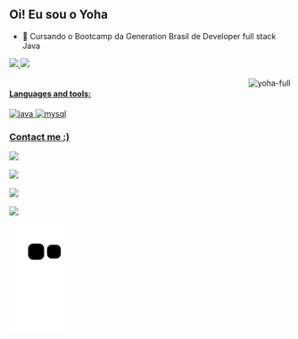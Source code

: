 
## Oi! Eu sou o Yoha 

- 🚀 Cursando o Bootcamp da Generation Brasil de Developer full stack Java
<div>
 <a href="https://github.com/Yehokhananlima">
 <img height="180em" src="https://github-readme-stats.vercel.app/api?username=Yehokhananlima&show_icons=true&theme=gotham&include_all_commits=true&count_private=true"/>
 <img height="180em" src="https://github-readme-stats.vercel.app/api/top-langs/?username=Yehokhananlima&layout=compact&langs_count=7&theme=gotham"/>
 </div>
 <div style="display: inline_block"><br>
 <img align="right" alt="yoha-full" src="https://media.giphy.com/media/ASd0Ukj0y3qMM/giphy.gif">
</div>
 
 #### Languages and tools:
![java](https://img.shields.io/badge/Java-ED8B00?style=for-the-badge&logo=java&logoColor=white)
![mysql](https://img.shields.io/badge/MySQL-00000F?style=for-the-badge&logo=mysql&logoColor=white)
 
 ### Contact me :)
<div>
 <a href="https://instagram.com/yoha_nann" target="_blank"><img src="https://img.shields.io/badge/-Instagram-%23E4405F?style=for-the-badge&logo=instagram&logoColor=white"  target="_blank"></a>
 
 <a href="https://discord.gg/Cfx2F4QQ" target="_blank"><img src="https://img.shields.io/badge/Discord-7289DA?style=for-the-badge&logo=discord&logoColor=white" target="_blank"></a> 
  
 <a href = "mailto:yoha.limaa@gmail.com"><img src="https://img.shields.io/badge/-Gmail-%23333?style=for-the-badge&logo=gmail&logoColor=white" target="_blank"></a>
  
 <a href="https://www.linkedin.com/in/yehokhanan-lima-29228b189" target="_blank"><img src="https://img.shields.io/badge/-LinkedIn-%230077B5?style=for-the-    badge&logo=linkedin&logoColor=white" target="_blank"></a>


 ![Snake animation](https://github.com/rafaballerini/rafaballerini/blob/output/github-contribution-grid-snake.svg)

 
 
